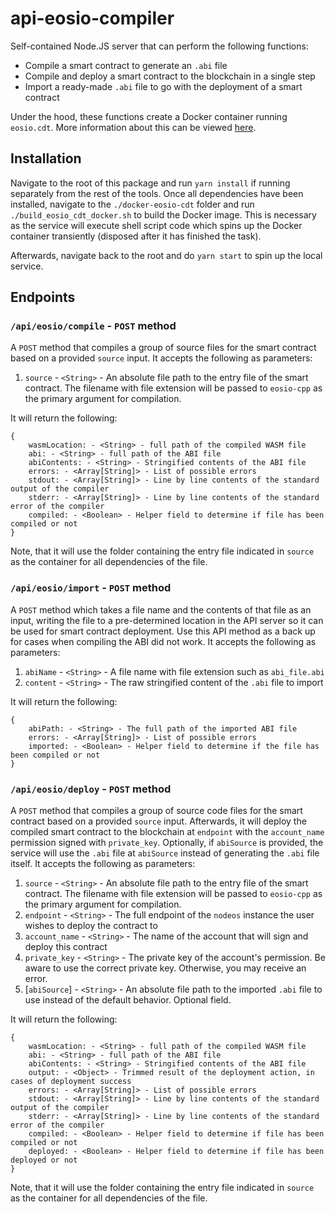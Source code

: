 # api-eosio-compiler
Self-contained Node.JS server that can perform the following functions:
* Compile a smart contract to generate an `.abi` file
* Compile and deploy a smart contract to the blockchain in a single step
* Import a ready-made `.abi` file to go with the deployment of a smart contract

Under the hood, these functions create a Docker container running `eosio.cdt`. More information about this can be viewed [here](./docker-eosio-cdt). 

## Installation

Navigate to the root of this package and run `yarn install` if running separately from the rest of the tools. Once all dependencies have been installed, navigate to the `./docker-eosio-cdt` folder and run `./build_eosio_cdt_docker.sh` to build the Docker image. This is necessary as the service will execute shell script code which spins up the Docker container transiently (disposed after it has finished the task). 

Afterwards, navigate back to the root and do `yarn start` to spin up the local service.

## Endpoints

### `/api/eosio/compile` - `POST` method
A `POST` method that compiles a group of source files for the smart contract based on a provided `source` input. It accepts the following as parameters:
1. `source` - `<String>` - An absolute file path to the entry file of the smart contract. The filename with file extension will be passed to `eosio-cpp` as the primary argument for compilation.

It will return the following:
```
{
    wasmLocation: - <String> - full path of the compiled WASM file
    abi: - <String> - full path of the ABI file
    abiContents: - <String> - Stringified contents of the ABI file
    errors: - <Array[String]> - List of possible errors
    stdout: - <Array[String]> - Line by line contents of the standard output of the compiler
    stderr: - <Array[String]> - Line by line contents of the standard error of the compiler
    compiled: - <Boolean> - Helper field to determine if file has been compiled or not
}
```

Note, that it will use the folder containing the entry file indicated in `source` as the container for all dependencies of the file. 

### `/api/eosio/import` - `POST` method
A `POST` method which takes a file name and the contents of that file as an input, writing the file to a pre-determined location in the API server so it can be used for smart contract deployment. Use this API method as a back up for cases when compiling the ABI did not work. It accepts the following as parameters:
1. `abiName` - `<String>` - A file name with file extension such as `abi_file.abi` 
2. `content` - `<String>` - The raw stringified content of the `.abi` file to import

It will return the following:
```
{
    abiPath: - <String> - The full path of the imported ABI file
    errors: - <Array[String]> - List of possible errors
    imported: - <Boolean> - Helper field to determine if the file has been compiled or not
}
```

### `/api/eosio/deploy` - `POST` method
A `POST` method that compiles a group of source code files for the smart contract based on a provided `source` input. Afterwards, it will deploy the compiled smart contract to the blockchain at `endpoint` with the `account_name` permission signed with `private_key`. Optionally, if `abiSource` is provided, the service will use the `.abi` file at `abiSource` instead of generating the `.abi` file itself. It accepts the following as parameters:
1. `source` - `<String>` - An absolute file path to the entry file of the smart contract. The filename with file extension will be passed to `eosio-cpp` as the primary argument for compilation.
2. `endpoint` - `<String>` - The full endpoint of the `nodeos` instance the user wishes to deploy the contract to
3. `account_name` - `<String>` - The name of the account that will sign and deploy this contract
4. `private_key` - `<String>` - The private key of the account's permission. Be aware to use the correct private key. Otherwise, you may receive an error.
5. [`abiSource`] - `<String>` - An absolute file path to the imported `.abi` file to use instead of the default behavior. Optional field. 

It will return the following:
```
{
    wasmLocation: - <String> - full path of the compiled WASM file
    abi: - <String> - full path of the ABI file
    abiContents: - <String> - Stringified contents of the ABI file
    output: - <Object> - Trimmed result of the deployment action, in cases of deployment success
    errors: - <Array[String]> - List of possible errors
    stdout: - <Array[String]> - Line by line contents of the standard output of the compiler
    stderr: - <Array[String]> - Line by line contents of the standard error of the compiler
    compiled: - <Boolean> - Helper field to determine if file has been compiled or not
    deployed: - <Boolean> - Helper field to determine if file has been deployed or not
}
```

Note, that it will use the folder containing the entry file indicated in `source` as the container for all dependencies of the file. 
